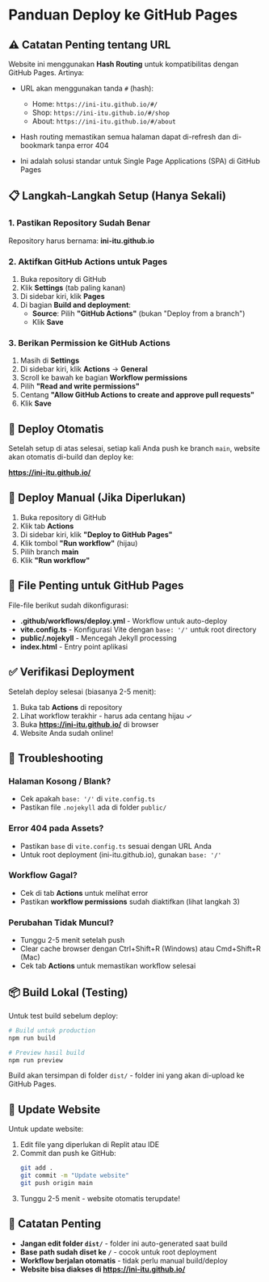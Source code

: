 # Panduan Deploy ke GitHub Pages

## ⚠️ Catatan Penting tentang URL

Website ini menggunakan **Hash Routing** untuk kompatibilitas dengan GitHub Pages. Artinya:

- URL akan menggunakan tanda `#` (hash): 
  - Home: `https://ini-itu.github.io/#/`
  - Shop: `https://ini-itu.github.io/#/shop`
  - About: `https://ini-itu.github.io/#/about`
  
- Hash routing memastikan semua halaman dapat di-refresh dan di-bookmark tanpa error 404
- Ini adalah solusi standar untuk Single Page Applications (SPA) di GitHub Pages

## 📋 Langkah-Langkah Setup (Hanya Sekali)

### 1. Pastikan Repository Sudah Benar

Repository harus bernama: **ini-itu.github.io**

### 2. Aktifkan GitHub Actions untuk Pages

1. Buka repository di GitHub
2. Klik **Settings** (tab paling kanan)
3. Di sidebar kiri, klik **Pages**
4. Di bagian **Build and deployment**:
   - **Source**: Pilih **"GitHub Actions"** (bukan "Deploy from a branch")
   - Klik **Save**

### 3. Berikan Permission ke GitHub Actions

1. Masih di **Settings**
2. Di sidebar kiri, klik **Actions** → **General**
3. Scroll ke bawah ke bagian **Workflow permissions**
4. Pilih **"Read and write permissions"**
5. Centang **"Allow GitHub Actions to create and approve pull requests"**
6. Klik **Save**

## 🚀 Deploy Otomatis

Setelah setup di atas selesai, setiap kali Anda push ke branch `main`, website akan otomatis di-build dan deploy ke:

**https://ini-itu.github.io/**

## 🔧 Deploy Manual (Jika Diperlukan)

1. Buka repository di GitHub
2. Klik tab **Actions**
3. Di sidebar kiri, klik **"Deploy to GitHub Pages"**
4. Klik tombol **"Run workflow"** (hijau)
5. Pilih branch **main**
6. Klik **"Run workflow"**

## 📝 File Penting untuk GitHub Pages

File-file berikut sudah dikonfigurasi:

- **.github/workflows/deploy.yml** - Workflow untuk auto-deploy
- **vite.config.ts** - Konfigurasi Vite dengan `base: '/'` untuk root directory
- **public/.nojekyll** - Mencegah Jekyll processing
- **index.html** - Entry point aplikasi

## ✅ Verifikasi Deployment

Setelah deploy selesai (biasanya 2-5 menit):

1. Buka tab **Actions** di repository
2. Lihat workflow terakhir - harus ada centang hijau ✓
3. Buka **https://ini-itu.github.io/** di browser
4. Website Anda sudah online!

## 🐛 Troubleshooting

### Halaman Kosong / Blank?
- Cek apakah `base: '/'` di `vite.config.ts`
- Pastikan file `.nojekyll` ada di folder `public/`

### Error 404 pada Assets?
- Pastikan `base` di `vite.config.ts` sesuai dengan URL Anda
- Untuk root deployment (ini-itu.github.io), gunakan `base: '/'`

### Workflow Gagal?
- Cek di tab **Actions** untuk melihat error
- Pastikan **workflow permissions** sudah diaktifkan (lihat langkah 3)

### Perubahan Tidak Muncul?
- Tunggu 2-5 menit setelah push
- Clear cache browser dengan Ctrl+Shift+R (Windows) atau Cmd+Shift+R (Mac)
- Cek tab **Actions** untuk memastikan workflow selesai

## 📦 Build Lokal (Testing)

Untuk test build sebelum deploy:

```bash
# Build untuk production
npm run build

# Preview hasil build
npm run preview
```

Build akan tersimpan di folder `dist/` - folder ini yang akan di-upload ke GitHub Pages.

## 🔄 Update Website

Untuk update website:

1. Edit file yang diperlukan di Replit atau IDE
2. Commit dan push ke GitHub:
   ```bash
   git add .
   git commit -m "Update website"
   git push origin main
   ```
3. Tunggu 2-5 menit - website otomatis terupdate!

## 📌 Catatan Penting

- **Jangan edit folder `dist/`** - folder ini auto-generated saat build
- **Base path sudah diset ke `/`** - cocok untuk root deployment
- **Workflow berjalan otomatis** - tidak perlu manual build/deploy
- **Website bisa diakses di https://ini-itu.github.io/**
